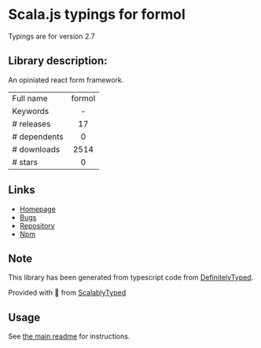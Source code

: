 
# Scala.js typings for formol

Typings are for version 2.7

## Library description:
An opiniated react form framework.

|                    |                 |
| ------------------ | :-------------: |
| Full name          | formol |
| Keywords           | - |
| # releases         | 17 |
| # dependents       | 0 |
| # downloads        | 2514 |
| # stars            | 0 |

## Links
- [Homepage](https://github.com/Kozea/formol#readme)
- [Bugs](https://github.com/Kozea/formol/issues)
- [Repository](https://github.com/Kozea/formol)
- [Npm](https://www.npmjs.com/package/formol)
    


## Note
This library has been generated from typescript code from [DefinitelyTyped](https://definitelytyped.org).

Provided with :purple_heart: from [ScalablyTyped](https://github.com/oyvindberg/ScalablyTyped)

## Usage
See [the main readme](../../readme.md) for instructions.


